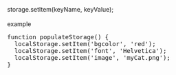 <div>storage.setItem(keyName, keyValue);</div>
<br>
<div>example</div>
<pre>
function populateStorage() {
  localStorage.setItem('bgcolor', 'red');
  localStorage.setItem('font', 'Helvetica');
  localStorage.setItem('image', 'myCat.png');
}
</pre>
